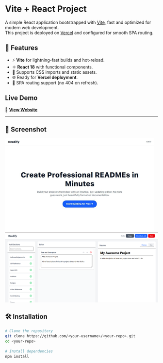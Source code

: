 # Vite + React Project

A simple React application bootstrapped with [Vite](https://vitejs.dev/), fast and optimized for modern web development.  
This project is deployed on [Vercel](https://vercel.com) and configured for smooth SPA routing.

## 🚀 Features

- ⚡ **Vite** for lightning-fast builds and hot-reload.
- ⚛ **React 18** with functional components.
- 🎨 Supports CSS imports and static assets.
- 🌐 Ready for **Vercel deployment**.
- 🔄 SPA routing support (no 404 on refresh).

##  Live Demo  
🔗 **[View Website](https://readme-generator-virid.vercel.app/)**

---

## 📸 Screenshot

![App Screenshot](public/screenshot.png)
![App Screenshot](public/screenshot1.png)

## 🛠 Installation

```bash
# Clone the repository
git clone https://github.com/<your-username>/<your-repo>.git
cd <your-repo>

# Install dependencies
npm install
```
